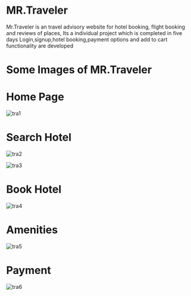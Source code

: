 # MR.Traveler



Mr.Traveler is an travel advisory website for hotel booking, flight booking and reviews of places, Its a individual project which is completed in five days 
Login,signup,hotel booking,payment options and add to cart functionality are developed


#  Some Images of MR.Traveler

# Home Page
![tra1](https://user-images.githubusercontent.com/106136277/212601506-d179e05e-6c66-4a10-b32a-f2f6f14c1085.png)

# Search Hotel

![tra2](https://user-images.githubusercontent.com/106136277/212601510-7b635ec3-0b73-4de6-bfd2-5dbaac1fc878.png)


![tra3](https://user-images.githubusercontent.com/106136277/212601573-ab4d2318-8769-4761-be8f-0f171ece3eb7.png)
# Book Hotel
![tra4](https://user-images.githubusercontent.com/106136277/212601584-2cfec39b-6546-4a4a-9970-7494830f89d1.png)
# Amenities
![tra5](https://user-images.githubusercontent.com/106136277/212601597-6d393655-5b94-4377-8d94-3124af8671b4.png)
# Payment 
![tra6](https://user-images.githubusercontent.com/106136277/212602065-ad444f0f-3596-4bb5-9a77-3d01db3a43c5.png)
